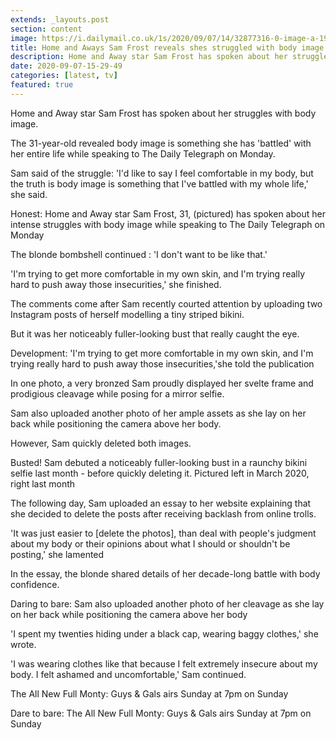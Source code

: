 ```yaml
---
extends: _layouts.post
section: content
image: https://i.dailymail.co.uk/1s/2020/09/07/14/32877316-0-image-a-19_1599486435793.jpg 
title: Home and Aways Sam Frost reveals shes struggled with body image her whole life 
description: Home and Away star Sam Frost has spoken about her struggles with body image.   
date: 2020-09-07-15-29-49 
categories: [latest, tv] 
featured: true 
--- 
```

Home and Away star Sam Frost has spoken about her struggles with body image.  

The 31-year-old revealed body image is something she has 'battled' with her entire life while speaking to The Daily Telegraph on Monday.

Sam said of the struggle: 'I'd like to say I feel comfortable in my body, but the truth is body image is something that I've battled with my whole life,' she said. 

Honest: Home and Away star Sam Frost, 31, (pictured) has spoken about her intense struggles with body image while speaking to The Daily Telegraph on Monday

The blonde bombshell continued : 'I don't want to be like that.' 

'I'm trying to get more comfortable in my own skin, and I'm trying really hard to push away those insecurities,' she finished. 

The comments come after Sam recently courted attention by uploading two Instagram posts of herself modelling a tiny striped bikini.

But it was her noticeably fuller-looking bust that really caught the eye. 

Development: 'I'm trying to get more comfortable in my own skin, and I'm trying really hard to push away those insecurities,'she told the publication

In one photo, a very bronzed Sam proudly displayed her svelte frame and prodigious cleavage while posing for a mirror selfie.  

Sam also uploaded another photo of her ample assets as she lay on her back while positioning the camera above her body.

However, Sam quickly deleted both images. 

Busted! Sam debuted a noticeably fuller-looking bust in a raunchy bikini selfie last month - before quickly deleting it. Pictured left in March 2020, right last month 

The following day, Sam uploaded an essay to her website explaining that she decided to delete the posts after receiving backlash from online trolls.

'It was just easier to [delete the photos], than deal with people's judgment about my body or their opinions about what I should or shouldn't be posting,' she lamented 

In the essay, the blonde shared details of her decade-long battle with body confidence. 

Daring to bare: Sam also uploaded another photo of her cleavage as she lay on her back while positioning the camera above her body

'I spent my twenties hiding under a black cap, wearing baggy clothes,' she wrote.

'I was wearing clothes like that because I felt extremely insecure about my body. I felt ashamed and uncomfortable,' Sam continued.

The All New Full Monty: Guys & Gals airs Sunday at 7pm on Sunday 

Dare to bare: The All New Full Monty: Guys & Gals airs Sunday at 7pm on Sunday

